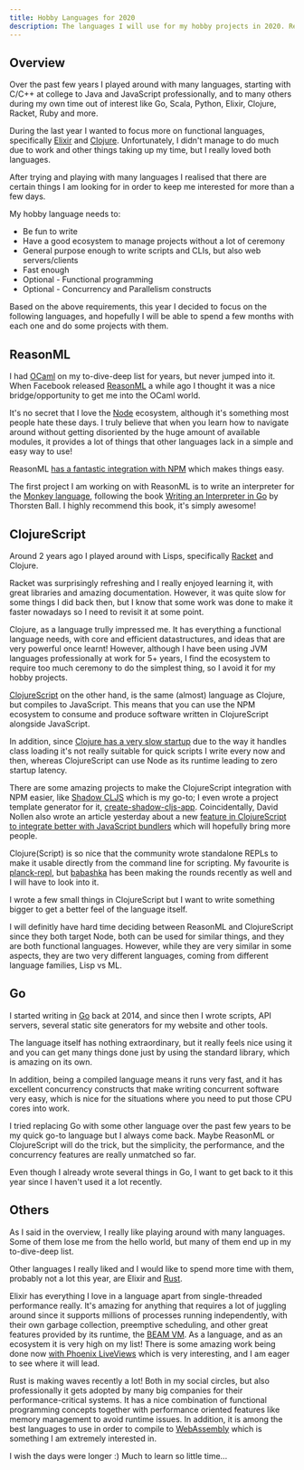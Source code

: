```yaml
---
title: Hobby Languages for 2020
description: The languages I will use for my hobby projects in 2020. ReasonML, ClojureScript and Go.
---
```


## Overview

Over the past few years I played around with many languages, starting with C/C++ at college to Java and JavaScript professionally, and to many others during my own time out of interest like Go, Scala, Python, Elixir, Clojure, Racket, Ruby and more.

During the last year I wanted to focus more on functional languages, specifically [Elixir](http://elixir-lang.org/) and [Clojure](https://clojure.org/). Unfortunately, I didn't manage to do much due to work and other things taking up my time, but I really loved both languages.

After trying and playing with many languages I realised that there are certain things I am looking for in order to keep me interested for more than a few days.

My hobby language needs to:
- Be fun to write
- Have a good ecosystem to manage projects without a lot of ceremony
- General purpose enough to write scripts and CLIs, but also web servers/clients
- Fast enough
- Optional - Functional programming
- Optional - Concurrency and Parallelism constructs

Based on the above requirements, this year I decided to focus on the following languages, and hopefully I will be able to spend a few months with each one and do some projects with them.

## ReasonML

I had [OCaml](https://ocaml.org/) on my to-dive-deep list for years, but never jumped into it.
When Facebook released [ReasonML](https://reasonml.github.io/) a while ago I thought it was a nice bridge/opportunity to get me into the OCaml world.

It's no secret that I love the [Node](https://nodejs.org/) ecosystem, although it's something most people hate these days. I truly believe that when you learn how to navigate around without getting disoriented by the huge amount of available modules, it provides a lot of things that other languages lack in a simple and easy way to use!

ReasonML [has a fantastic integration with NPM](https://reasonml.github.io/docs/en/installation) which makes things easy.

The first project I am working on with ReasonML is to write an interpreter for the [Monkey language](https://monkeylang.org/), following the book [Writing an Interpreter in Go](https://interpreterbook.com/) by Thorsten Ball. I highly recommend this book, it's simply awesome!


## ClojureScript

Around 2 years ago I played around with Lisps, specifically [Racket](https://racket-lang.org/) and Clojure. 

Racket was surprisingly refreshing and I really enjoyed learning it, with great libraries and amazing documentation. However, it was quite slow for some things I did back then, but I know that some work was done to make it faster nowadays so I need to revisit it at some point.

Clojure, as a language trully impressed me. It has everything a functional language needs, with core and efficient datastructures, and ideas that are very powerful once learnt! However, although I have been using JVM languages professionally at work for 5+ years, I find the ecosystem to require too much ceremony to do the simplest thing, so I avoid it for my hobby projects.

[ClojureScript](https://clojurescript.org/) on the other hand, is the same (almost) language as Clojure, but compiles to JavaScript. This means that you can use the NPM ecosystem to consume and produce software written in ClojureScript alongside JavaScript.

In addition, since [Clojure has a very slow startup](http://clojure-goes-fast.com/blog/clojures-slow-start/) due to the way it handles class loading it's not really suitable for quick scripts I write every now and then, whereas ClojureScript can use Node as its runtime leading to zero startup latency.

There are some amazing projects to make the ClojureScript integration with NPM easier, like [Shadow CLJS](https://shadow-cljs.github.io/docs/UsersGuide.html) which is my go-to; I even wrote a project template generator for it, [create-shadow-cljs-app](https://github.com/lambrospetrou/create-shadow-cljs-app). Coincidentally, David Nollen also wrote an article yesterday about a new [feature in ClojureScript to integrate better with JavaScript bundlers](https://clojurescript.org/guides/webpack) which will hopefully bring more people.

Clojure(Script) is so nice that the community wrote standalone REPLs to make it usable directly from the command line for scripting. My favourite is [planck-repl](https://github.com/planck-repl/planck), but [babashka](https://github.com/borkdude/babashka) has been making the rounds recently as well and I will have to look into it.

I wrote a few small things in ClojureScript but I want to write something bigger to get a better feel of the language itself.

I will definitly have hard time deciding between ReasonML and ClojureScript since they both target Node, both can be used for similar things, and they are both functional languages. However, while they are very similar in some aspects, they are two very different languages, coming from different language families, Lisp vs ML.

## Go

I started writing in [Go](https://golang.org/) back at 2014, and since then I wrote scripts, API servers, several static site generators for my website and other tools.

The language itself has nothing extraordinary, but it really feels nice using it and you can get many things done just by using the standard library, which is amazing on its own.

In addition, being a compiled language means it runs very fast, and it has excellent concurrency constructs that make writing concurrent software very easy, which is nice for the situations where you need to put those CPU cores into work.

I tried replacing Go with some other language over the past few years to be my quick go-to language but I always come back. Maybe ReasonML or ClojureScript will do the trick, but the simplicity, the performance, and the concurrency features are really unmatched so far.

Even though I already wrote several things in Go, I want to get back to it this year since I haven't used it a lot recently.

## Others

As I said in the overview, I really like playing around with many languages. Some of them lose me from the hello world, but many of them end up in my to-dive-deep list.

Other languages I really liked and I would like to spend more time with them, probably not a lot this year, are Elixir and [Rust](https://www.rust-lang.org/).

Elixir has everything I love in a language apart from single-threaded performance really. It's amazing for anything that requires a lot of juggling around since it supports millions of processes running independently, with their own garbage collection, preemptive scheduling, and other great features provided by its runtime, the [BEAM VM](https://blog.stenmans.org/theBeamBook/). As a language, and as an ecosystem it is very high on my list! There is some amazing work being done now [with Phoenix LiveViews](https://www.phoenixframework.org/blog/build-a-real-time-twitter-clone-in-15-minutes-with-live-view-and-phoenix-1-5) which is very interesting, and I am eager to see where it will lead.

Rust is making waves recently a lot! Both in my social circles, but also professionally it gets adopted by many big companies for their performance-critical systems. It has a nice combination of functional programming concepts together with performance oriented features like memory management to avoid runtime issues. In addition, it is among the best languages to use in order to compile to [WebAssembly](https://www.rust-lang.org/what/wasm) which is something I am extremely interested in.

I wish the days were longer :) Much to learn so little time...
